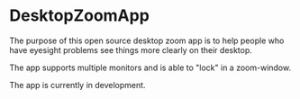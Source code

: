 # DesktopZoomApp

The purpose of this open source desktop zoom app is to help people who have eyesight problems see things more clearly on their desktop.

The app supports multiple monitors and is able to "lock" in a zoom-window.

The app is currently in development.
